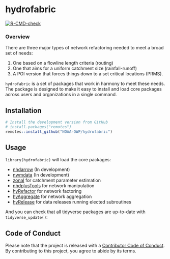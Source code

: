 
<!-- README.md is generated from README.Rmd. Please edit that file -->

# hydrofabric

<!-- badges: start -->

[![R-CMD-check](https://github.com/NOAA-OWP/hydrofabric/workflows/R-CMD-check/badge.svg)](https://github.com/NOAA-OWP/hydrofabric/actions)
<!-- badges: end -->

### Overview

There are three major types of network refactoring needed to meet a
broad set of needs:

1.  One based on a flowline length criteria (routing)
2.  One that aims for a uniform catchment size (rainfall-runoff)
3.  A POI version that forces things down to a set critical locations
    (PRMS).

`hydrofabric` is a set of packages that work in harmony to meet these
needs. The package is designed to make it easy to install and load core
packages across users and organizations in a single command.

## Installation

``` r
# Install the development version from GitHub
# install.packages("remotes")
remotes::install_github("NOAA-OWP/hydrofabric")
```

## Usage

`library(hydrofabric)` will load the core packages:

-   [nhdarrow]() (In development)
-   [nwmdata]() (In development)
-   [zonal](https://github.com/mikejohnson51/zonal) for catchment
    parameter estimation
-   [nhdplusTools](https://github.com/usgs-r/nhdplusTools/) for network
    manipulation
-   [hyRefactor](https://github.com/dblodgett-usgs/hyRefactor) for
    network factoring
-   [hyAggregate](https://github.com/mikejohnson51/hyAggregate) for
    network aggregation
-   [hyRelease](https://github.com/mikejohnson51/hyRelease) for data
    releases running elected subroutines

And you can check that all tidyverse packages are up-to-date with
`tidyverse_update()`:

## Code of Conduct

Please note that the project is released with a [Contributor Code of
Conduct](). By contributing to this project, you agree to abide by its
terms.
